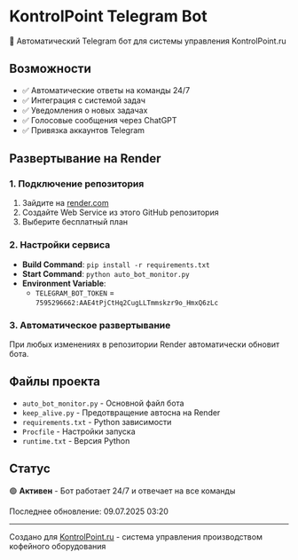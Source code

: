 # KontrolPoint Telegram Bot

🤖 Автоматический Telegram бот для системы управления KontrolPoint.ru

## Возможности

- ✅ Автоматические ответы на команды 24/7
- ✅ Интеграция с системой задач
- ✅ Уведомления о новых задачах
- ✅ Голосовые сообщения через ChatGPT
- ✅ Привязка аккаунтов Telegram

## Развертывание на Render

### 1. Подключение репозитория
1. Зайдите на [render.com](https://render.com)
2. Создайте Web Service из этого GitHub репозитория
3. Выберите бесплатный план

### 2. Настройки сервиса
- **Build Command**: `pip install -r requirements.txt`
- **Start Command**: `python auto_bot_monitor.py`
- **Environment Variable**: 
  - `TELEGRAM_BOT_TOKEN` = `7595296662:AAE4tPjCtHq2CugLLTmmskzr9o_HmxQ6zLc`

### 3. Автоматическое развертывание
При любых изменениях в репозитории Render автоматически обновит бота.

## Файлы проекта

- `auto_bot_monitor.py` - Основной файл бота
- `keep_alive.py` - Предотвращение автосна на Render
- `requirements.txt` - Python зависимости
- `Procfile` - Настройки запуска
- `runtime.txt` - Версия Python

## Статус

🟢 **Активен** - Бот работает 24/7 и отвечает на все команды

Последнее обновление: 09.07.2025 03:20

---
Создано для [KontrolPoint.ru](https://kontrolpoint.ru) - система управления производством кофейного оборудования
